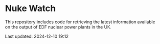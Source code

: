 # Nuke Watch

This repository includes code for retrieving the latest information available on the output of EDF nuclear power plants in the UK.

Last updated: 2024-12-10 19:12
